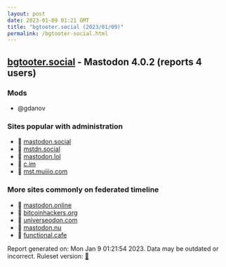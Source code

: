 ```yaml
---
layout: post
date: 2023-01-09 01:21 GMT
title: "bgtooter.social (2023/01/09)"
permalink: /bgtooter-social.html
---
```



## [bgtooter.social](https://bgtooter.social) - Mastodon 4.0.2 (reports 4 users)

### Mods
 * @gdanov

### Sites popular with administration

* 🐘 [mastodon.social](/mastodon-social.html)
* 🐘 [mstdn.social](/mstdn-social.html)
* 🐘 [mastodon.lol](/mastodon-lol.html)
* 🐘 [c.im](/c-im.html)
* 🐘 [mst.muiiio.com](/mst-muiiio-com.html)

### More sites commonly on federated timeline

* 🐘 [mastodon.online](/mastodon-online.html)
* 🐘 [bitcoinhackers.org](/bitcoinhackers-org.html)
* 🐘 [universeodon.com](/universeodon-com.html)
* 🐘 [mastodon.nu](/mastodon-nu.html)
* 🐘 [functional.cafe](/functional-cafe.html)

Report generated on: Mon Jan  9 01:21:54 2023. Data may be outdated or incorrect.
Ruleset version: [🏀](/version-basketball)
